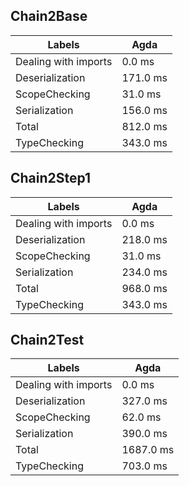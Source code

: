 
## Chain2Base

Labels|Agda
---|---
Dealing with imports|0.0 ms
Deserialization|171.0 ms
ScopeChecking|31.0 ms
Serialization|156.0 ms
Total|812.0 ms
TypeChecking|343.0 ms


## Chain2Step1

Labels|Agda
---|---
Dealing with imports|0.0 ms
Deserialization|218.0 ms
ScopeChecking|31.0 ms
Serialization|234.0 ms
Total|968.0 ms
TypeChecking|343.0 ms


## Chain2Test

Labels|Agda
---|---
Dealing with imports|0.0 ms
Deserialization|327.0 ms
ScopeChecking|62.0 ms
Serialization|390.0 ms
Total|1687.0 ms
TypeChecking|703.0 ms

